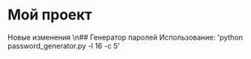 # Мой проект
Новые изменения
\n## Генератор паролей
Использование: \'python password_generator.py -l 16 -c 5\'
